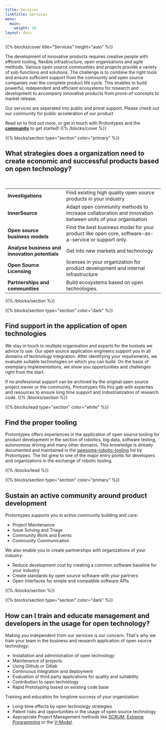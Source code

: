 ```yaml
---
title: Services
linkTitle: Services
menu:
  main:
    weight: 10
layout: docs
---
```


{{% blocks/cover title="Services" height="auto" %}}

The development of innovative products requires creative people with efficent tooling, flexible infrastructure, open organisations and agile methods. Various open source communities and projects provide a variety of sub-functions and solutions. The challenge is to combine the right tools and ensure sufficient support from the community and open source companies over the complete product life cycle. This enables to build powerful, independent and efficient ecosystems for research and development to accompany innovative products from prove-of-concepts to market release.

Our services are seperated into public and privat support. Please check out our community for public acceleration of our product


Read on to find out more, or get in touch with Protontypes and the [**community**](/docs/) to get started!
{{% /blocks/cover %}}

{{% blocks/section type="section" color="primary" %}}
## What strategies does a organization need to create economic and successful products based on open technology?<br>
<br>

<table>
  <tr>
   <td><strong>Investigations</strong>
   </td>
   <td>Find existing high quality open source products in your industry
   </td>
  </tr>
  <tr>
   <td><strong>InnerSource</strong>
   </td>
   <td>Adapt open community methods to increase collaboration and innovation between units of your organisation
   </td>
  </tr>
  <tr>
   <td><strong>Open source business models</strong>
   </td>
   <td>Find the best business model for your product like open core, software-as-a-service or support only.
   </td>
  </tr>
  <tr>
   <td><strong>Analyse business and innovation potentials</strong>
   </td>
   <td>Get into new markets and technology
   </td>
  </tr>
  <tr>
   <td><strong>Open Source Licensing</strong>
   </td>
   <td>licenses in your organization for product development and internal infrastructure
   </td>
  </tr>
  <tr>
   <td><strong>Partnerships and communities</strong>
   </td>
   <td>Build ecosystems based on open technologies.
   </td>
  </tr>
</table>
        

{{% /blocks/section %}}

{{% blocks/section type="section" color="dark" %}}
## Find support in the application of open technologies

 We stay in touch to multiple organisation and experts for the toolsets we advice to use. Our open source application engineers support you in all domains of technology integration. After identifying your requirements, we evaluate suitable technologies on which you can build. On the basis of exemplary implementations, we show you opportunities and challenges right from the start.

If no professional support can be archived by the original open source project owner or the community, Protontypes fills this gab with experties and resources to ensure long time support and industrialization of research code. 
{{% /blocks/section %}}



{{% blocks/lead type="section" color="white" %}}
## Find the proper tooling

Protontypes offers experiences in the application of open source tooling for product development in the section of robotics, big data, software testing, autonomous driving and many other domains.
This knowledge is already documented and maintained in the [awesome-robotic-tooling](https://github.com/Ly0n/awesome-robotic-tooling) list by Protontypes.
The list grew to one of the major entry points for developers and organizations in the exchange of robotic tooling.


{{% /blocks/lead %}}


{{% blocks/section type="section" color="primary" %}}
## Sustain an active community around product development 

Protontypes supports you in active community building and care:

* Project Maintenance
* Issue Solving and Triage
* Community Work and Events
* Community Communication

We also enable you to create partnerships with organizations of your industry:

* Reduce development cost by creating a common software baseline for your industry
* Create standards by open source software with your partners
* Open Interfaces for simple and compatible software APIs


{{% /blocks/section %}}
  


{{% blocks/section type="section" color="dark" %}}
## How can I train and educate management and developers in the usage for open technology?
Making you independent from our services is our concern. That's why we train your team in the business and research application of open source technology:

* Installation and administration of open technology
* Maintenance of projects
* Using Github or Gitlab 
* Continuous integration and deployment
* Evaluation of third party applications for quality and suitability
* Contribution to open technology
* Rapid Prototyping based on existing code base


Training and education for longtime success of your organization:

* Long-time effects by open technology strategies
* Patent risks and opportunities in the usage of open source technology
* Appropriate Project Management methods like [SCRUM](https://www.scrumguides.org/scrum-guide.html), [Extreme Programming](http://www.extremeprogramming.org/) or the [V-Model](https://en.wikipedia.org/wiki/V-Model).
